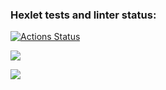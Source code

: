 ### Hexlet tests and linter status:
[![Actions Status](https://github.com/dbublikov/frontend-project-lvl2/workflows/hexlet-check/badge.svg)](https://github.com/dbublikov/frontend-project-lvl2/actions)

<a href="https://codeclimate.com/github/dbublikov/frontend-project-lvl2/maintainability"><img src="https://api.codeclimate.com/v1/badges/27c922e1aa9b1fe685ae/maintainability" /></a>

<a href="https://codeclimate.com/github/dbublikov/frontend-project-lvl2/test_coverage"><img src="https://api.codeclimate.com/v1/badges/27c922e1aa9b1fe685ae/test_coverage" /></a>